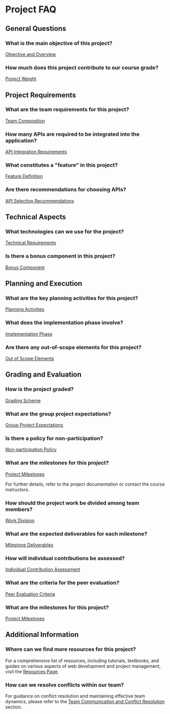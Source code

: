 # Project FAQ

## General Questions

### What is the main objective of this project?
[Objective and Overview](https://parsa-rajabi.github.io/cpsc-2350/project.md#overview)

### How much does this project contribute to our course grade?
[Project Weight](https://parsa-rajabi.github.io/cpsc-2350/project.md#overview)

## Project Requirements

### What are the team requirements for this project?
[Team Composition](https://parsa-rajabi.github.io/cpsc-2350/project.md#overview)

### How many APIs are required to be integrated into the application?
[API Integration Requirements](https://parsa-rajabi.github.io/cpsc-2350/project.md#about)

### What constitutes a "feature" in this project?
[Feature Definition](https://parsa-rajabi.github.io/cpsc-2350/project.md#about)

### Are there recommendations for choosing APIs?
[API Selection Recommendations](https://parsa-rajabi.github.io/cpsc-2350/project.md#about)

## Technical Aspects

### What technologies can we use for the project?
[Technical Requirements](https://parsa-rajabi.github.io/cpsc-2350/project.md#technical-requirements)

### Is there a bonus component in this project?
[Bonus Component](https://parsa-rajabi.github.io/cpsc-2350/project.md#bonus)

## Planning and Execution

### What are the key planning activities for this project?
[Planning Activities](https://parsa-rajabi.github.io/cpsc-2350/project.md#planning)

### What does the implementation phase involve?
[Implementation Phase](https://parsa-rajabi.github.io/cpsc-2350/project.md#implementation)

### Are there any out-of-scope elements for this project?
[Out of Scope Elements](https://parsa-rajabi.github.io/cpsc-2350/project.md#out-of-scope)

## Grading and Evaluation

### How is the project graded?
[Grading Scheme](https://parsa-rajabi.github.io/cpsc-2350/project.md#breakdown)

### What are the group project expectations?
[Group Project Expectations](https://parsa-rajabi.github.io/cpsc-2350/project.md#group-project-expectations)

### Is there a policy for non-participation?
[Non-participation Policy](https://parsa-rajabi.github.io/cpsc-2350/project.md#group-project-participation-policy)

### What are the milestones for this project?
[Project Milestones](https://parsa-rajabi.github.io/cpsc-2350/project.md#structure)

For further details, refer to the project documentation or contact the course instructors.

### How should the project work be divided among team members?
[Work Division](https://parsa-rajabi.github.io/cpsc-2350/project.md#planning)

### What are the expected deliverables for each milestone?
[Milestone Deliverables](https://parsa-rajabi.github.io/cpsc-2350/project.md#structure)

### How will individual contributions be assessed?
[Individual Contribution Assessment](https://parsa-rajabi.github.io/cpsc-2350/project.md#individual-marks)

### What are the criteria for the peer evaluation?
[Peer Evaluation Criteria](https://parsa-rajabi.github.io/cpsc-2350/project#individual-marks)

### What are the milestones for this project?
[Project Milestones](https://parsa-rajabi.github.io/cpsc-2350/project#structure)

## Additional Information

### Where can we find more resources for this project?
For a comprehensive list of resources, including tutorials, textbooks, and guides on various aspects of web development and project management, visit the [Resources Page](/resources).

### How can we resolve conflicts within our team?
For guidance on conflict resolution and maintaining effective team dynamics, please refer to the [Team Communication and Conflict Resolution](https://parsa-rajabi.github.io/cpsc-2350/project.md#group-project-expectations) section.
